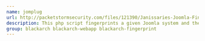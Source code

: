 ```yaml
---
name: jomplug
url: http://packetstormsecurity.com/files/121390/Janissaries-Joomla-Fingerprint-Tool.html
description: This php script fingerprints a given Joomla system and then uses Packet Storm's archive to check for bugs related to the installed components.
group: blackarch blackarch-webapp blackarch-fingerprint
---
```

